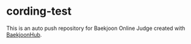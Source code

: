 # cording-test
This is an auto push repository for Baekjoon Online Judge created with [BaekjoonHub](https://github.com/BaekjoonHub/BaekjoonHub).
